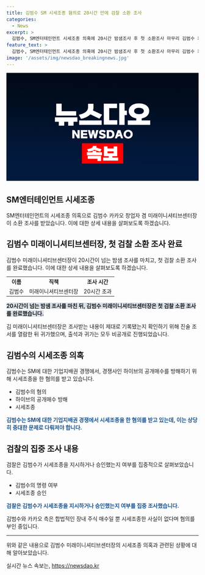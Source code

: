 ```yaml
---
title: 김범수 SM 시세조종 혐의로 20시간 만에 검찰 소환 조사
categories:
  - News
excerpt: >
  김범수, SM엔터테인먼트 시세조종 의혹에 20시간 밤샘조사 후 첫 소환조사 마무리 김범수 카카오 창업자 겸 미래이니셔티브센터장(경영쇄신위원장)은 자본시장법 위반 혐의로 서울남부지검 금융조사2부 조사에 20시간 넘게 출석하고 첫 소환조사를 마무리했다. 규정에 따라 심야조사는 원칙적으로 불가능하지만, 피의자가 재출석을 할 수 없거나 공소시효가 임박할 때에만 허용된다. 김 위원장은 SM에 대한 기업지배권 경쟁에서의 시세조종 의혹을 받고 있으며, 검찰은 김 위원장의 관여 여부를 살펴보고 있다.
feature_text: >
  김범수, SM엔터테인먼트 시세조종 의혹에 20시간 밤샘조사 후 첫 소환조사 마무리 김범수 카카오 창업자 겸 미래이니셔티브센터장(경영쇄신위원장)은 자본시장법 위반 혐의로 서울남부지검 금융조사2부 조사에 20시간 넘게 출석하고 첫 소환조사를 마무리했다. 규정에 따라 심야조사는 원칙적으로 불가능하지만, 피의자가 재출석을 할 수 없거나 공소시효가 임박할 때에만 허용된다. 김 위원장은 SM에 대한 기업지배권 경쟁에서의 시세조종 의혹을 받고 있으며, 검찰은 김 위원장의 관여 여부를 살펴보고 있다.
image: '/assets/img/newsdao_breakingnews.jpg'
---
```


<p><img src="/assets/img/newsdao_breakingnews.jpg" alt="flaretime 속보" /></p>

<h2>SM엔터테인먼트 시세조종</h2>

<p data-ke-size="size16">SM엔터테인먼트의 시세조종 의혹으로 김범수 카카오 창업자 겸 미래이니셔티브센터장이 소환 조사를 받았습니다. 이에 대한 상세 내용을 살펴보도록 하겠습니다.</p>

<h2 data-ke-size="size26">김범수 미래이니셔티브센터장, 첫 검찰 소환 조사 완료</h2>

<p data-ke-size="size16">김범수 미래이니셔티브센터장이 20시간이 넘는 밤샘 조사를 마치고, 첫 검찰 소환 조사를 완료했습니다. 이에 대한 상세 내용을 살펴보도록 하겠습니다.</p>

<table>
    <tr>
        <td style="text-align: center; height: 17px;"><b>이름</b></td>
        <td style="text-align: center; height: 17px;"><b>직책</b></td>
        <td style="text-align: center; height: 17px;"><b>조사 시간</b></td>
    </tr>
    <tr>
        <td style="text-align: center; height: 17px;">김범수</td>
        <td style="text-align: center; height: 17px;">미래이니셔티브센터장</td>
        <td style="text-align: center; height: 17px;">20시간 초과</td>
    </tr>
</table>

<p data-ke-size="size16"><b><span style="background-color: #21538527;">20시간이 넘는 밤샘 조사를 마친 뒤, 김범수 미래이니셔티브센터장은 첫 검찰 소환 조사를 완료했습니다.</span></b></p>

<p data-ke-size="size16">김 미래이니셔티브센터장은 조사받는 내용이 제대로 기록됐는지 확인하기 위해 진술 조서를 열람한 뒤 귀가했으며, 출석과 귀가는 모두 비공개로 진행되었습니다.</p>

<h2 data-ke-size="size26">김범수의 시세조종 의혹</h2>

<p data-ke-size="size16">김범수는 SM에 대한 기업지배권 경쟁에서, 경쟁사인 하이브의 공개매수를 방해하기 위해 시세조종을 한 혐의를 받고 있습니다.</p>

<ul>
    <li>김범수의 혐의</li>
    <li>하이브의 공개매수 방해</li>
    <li>시세조종</li>
</ul>

<p data-ke-size="size16"><b><span style="color: #1a5490;">김범수는 SM에 대한 기업지배권 경쟁에서 시세조종을 한 혐의를 받고 있는데, 이는 상당히 중대한 문제로 다뤄져야 합니다.</span></b></p>

<h2 data-ke-size="size26">검찰의 집중 조사 내용</h2>

<p data-ke-size="size16">검찰은 김범수가 시세조종을 지시하거나 승인했는지 여부를 집중적으로 살펴보았습니다.</p>

<ul>
    <li>김범수의 명령 여부</li>
    <li>시세조종 승인</li>
</ul>

<p data-ke-size="size16"><b><span style="color: #1a5490;">검찰은 김범수가 시세조종을 지시하거나 승인했는지 여부를 집중 조사했습니다.</span></b></p>

<p data-ke-size="size16">김범수와 카카오 측은 합법적인 장내 주식 매수일 뿐 시세조종한 사실이 없다며 혐의를 부인 중입니다.</p>

<hr>

<p data-ke-size="size16">위와 같은 내용으로 김범수 미래이니셔티브센터장의 시세조종 의혹과 관련된 상황에 대해 알아보았습니다.</p>
실시간 뉴스 속보는, <a href="https://newsdao.kr" rel="dofollow">https://newsdao.kr</a>


